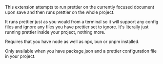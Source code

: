 This extension attempts to run prettier on the currently focused document upon save and then runs prettier on the whole project.

It runs prettier just as you would from a terminal so it will support any config files and ignore any files you have prettier set to ignore. It's literally just running prettier inside your project, nothing more. 

Requires that you have node as well as npx, bun or pnpm installed.

Only available when you have package.json and a prettier configuration file in your project.
